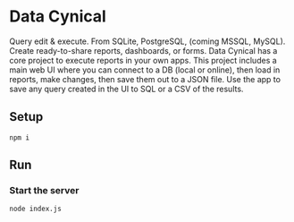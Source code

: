 # Data Cynical
Query edit &amp; execute. From SQLite, PostgreSQL, (coming MSSQL, MySQL). Create ready-to-share reports, dashboards, or forms. 
Data Cynical has a core project to execute reports in your own 
apps. This project includes a main web UI where you can connect 
to a DB (local or online), then load in reports, make changes, 
then save them out to a JSON file. Use the app to save any query 
created in the UI to SQL or a CSV of the results.

## Setup
```
npm i
```

## Run
### Start the server
```
node index.js
```
